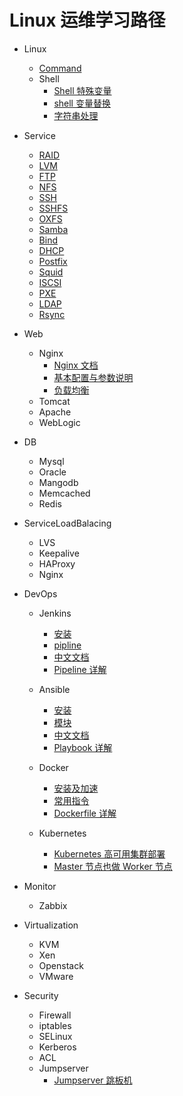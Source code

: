 # Linux 运维学习路径

<!-- ![Linux](./_media/linux.png "linux.png") -->

- Linux
  - [Command](command/#command)
  - Shell
    - [Shell 特殊变量](shell/Shell特殊变量)
    - [shell 变量替换](shell/shell变量替换)
    - [字符串处理](shell/字符串处理)

- Service
  - [RAID](service/raid)
  - [LVM](service/lvm)
  - [FTP](service/ftp)
  - [NFS](service/nfs)
  - [SSH](service/ssh)
  - [SSHFS](service/sshfs)
  - [OXFS](service/oxfs)
  - [Samba](service/samba)
  - [Bind](service/bind)
  - [DHCP](service/dhcp)
  - [Postfix](service/postfix)
  - [Squid](service/squid)
  - [ISCSI](service/iscsi)
  - [PXE](service/pxe)
  - [LDAP](service/ldap)
  - [Rsync](service/rsync)

- Web
  - Nginx
    - [Nginx 文档](http://www.nginx.cn/doc)
    - [基本配置与参数说明](nginx/基本配置与参数说明)
    - [负载均衡](nginx/负载均衡)
  - Tomcat
  - Apache
  - WebLogic

- DB
  - Mysql
  - Oracle
  - Mangodb
  - Memcached
  - Redis

- ServiceLoadBalacing
  - LVS
  - Keepalive
  - HAProxy
  - Nginx

- DevOps
  - Jenkins
    - [安装](jenkins/install)
    - [pipline](jenkins/pipline)
    - [中文文档](https://jenkins.io/zh/doc/)
    - [Pipeline 详解](https://jenkins.io/zh/doc/book/pipeline/syntax/)

  - Ansible
    - [安装](ansible/install)
    - [模块](ansible/module)
    - [中文文档](http://www.ansible.com.cn/)
    - [Playbook 详解](http://www.ansible.com.cn/docs/playbooks.html)

  - Docker
    - [安装及加速](docker/docker安装及加速)
    - [常用指令](docker/docker的常用指令)
    - [Dockerfile 详解](docker/dockerfile)

  - Kubernetes
    - [Kubernetes 高可用集群部署](k8s/kubernetes-ha-kubeadm)
    - [Master 节点也做 Worker 节点](k8s/master-worker)

- Monitor
  - Zabbix

- Virtualization
  - KVM
  - Xen
  - Openstack
  - VMware

- Security
  - Firewall
  - iptables
  - SELinux
  - Kerberos
  - ACL
  - Jumpserver
    - [Jumpserver 跳板机](http://docs.jumpserver.org/zh/docs/index.html)
